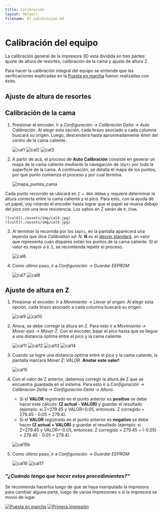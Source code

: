 ```yaml
---
title: Calibración
layout: default
filename: 07_calibracion.md
--- 
```

# Calibración del equipo

La calibración general de la impresora 3D está dividida en tres partes: ajuste de altura de resortes, calibración de la cama y ajuste de altura Z.

Para hacer la calibración integral del equipo se entiende que las verificaciones explicadas en la [Puesta en marcha](./06_puesta_marcha.html) fueron realizadas con éxito.

## Ajuste de altura de resortes

## Calibración de la cama

1. Presionar el encoder. Ir a _Configuración -> Calibración Delta -> Auto Calibración_. Al elegir esta opción, cada brazo asociado a cada columna buscará su origen. Luego, descenderá hasta aproximadamente 4mm del centro de la cama caliente.

    ![cal1](./assets/img/cal1.jpg)
    ![cal2](./assets/img/cal2.jpg)
    ![cal3](./assets/img/cal3.jpg)

2. A partir de acá, el proceso de **Auto Calibración** consiste en generar un mapa de la cama caliente mediante la navegación de ```16pts``` por toda la superficie de la cama. A continuación, se detalla el mapa de los puntos, por que punto comienza el proceso y por cual termina.

    ![mapa_puntos_cama](./assets/img/mapa_puntos_cama.jpg)

Cada punto recorrido se ubicará en ```Z = 004.000mm``` y requiere determinar la altura correcta entre la cama caliente y el pico. Para esto, con la ayuda de un papel, voy rotando el encoder hasta lograr que el papel se mueva debajo del pico con una leve resistencia. Los saltos en Z serán de ```0.25mm```.

    ![cal4](./assets/img/cal4.jpg)
    ![cal5](./assets/img/cal5.jpg)

3. Al terminar la recorrida por los ```16pts```, en la pantalla aparecerá una leyenda que dice _Calibration sd: N_. **N** es el [desvío standard](https://es.wikipedia.org/wiki/Desviaci%C3%B3n_t%C3%ADpica), un valor que representa cuán dispares están los puntos de la cama caliente. Si el valor es mayor a ```0.5```, se recomienda repetir el proceso.

    ![cal6](./assets/img/cal6.jpg)

4. Como ultimo paso, ir a _Configuración -> Guardar EEPROM_

    ![cal7](./assets/img/cal7.jpg)
    ![cal8](./assets/img/cal8.jpg)    

## Ajuste de altura en Z

1. Presionar el encoder. Ir a _Movimiento -> Llevar al origen_. Al elegir esta opción, cada brazo asociado a cada columna buscará su origen.

    ![cal9](./assets/img/cal9.jpg)
    ![cal10](./assets/img/cal10.jpg)  

2. Ahora, se debe corregir la altura en Z. Para esto ir a _Movimiento -> Mover ejes -> Mover Z_. Con el encoder, bajar el pico hasta que se llegue a una distancia óptima entre el pico y la cama caliente.

    ![cal11](./assets/img/cal11.jpg)
    ![cal12](./assets/img/cal12.jpg) 
    ![cal13](./assets/img/cal13.jpg)
    ![cal14](./assets/img/cal14.jpg)

3. Cuando se logre una distancia óptima entre el pico y la cama caliente, la pantalla marcará _Mover Z:     VALOR_. **Anotar este valor!**

    ![cal15](./assets/img/cal15.jpg)

4. Con el valor de Z anterior, debemos corregir la altura de Z que se encuentra guardada en el sistema. Para esto ir a _Configuración -> Calibración Delta -> Configuración Delta -> Altura_.
    + Si el **VALOR** registrado en el punto anterior es **positivo** se debe hacer este cálculo: **(Z actual - VALOR)** y guardar el resultado (ejemplo: si Z=279.45 y VALOR=0.05, entonces: Z corregido = 279.45 - 0.05 = 279.4).
    + Si el **VALOR** registrado en el punto anterior es **negativo** se debe hacer **(Z actual + VALOR)** y guardar el resultado (ejemplo: si Z=279.45 y VALOR=-0.05, entonces: Z corregido = 279.45 + (-0.05) = 279.45 - 0.05 = 279.4).

    ![cal15b](./assets/img/cal15a.jpg)

5. Como último paso, ir a  _Configuración -> Guardar EEPROM_

    ![cal16](./assets/img/cal16.jpg)
    ![cal17](./assets/img/cal17.jpg)

### _"¿Cuándo tengo que hacer estos procedimientos?"_

Se recomienda hacerlos luego de que se haya manipulado la impresora para cambiar alguna parte, luego de varias impresiones o si la impresora se movió de lugar.

[![Puesta en marcha](./assets/img/boton6.jpg)](./06_puesta_marcha.html) [![Primera impresión](./assets/img/boton8.jpg)](./08_primera_impresion.html)